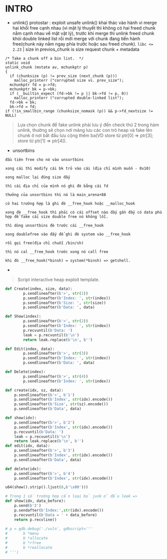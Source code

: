 # INTRO

* unlink() protostar : exploit unsafe unlink() khai thác vào hành vi merge hai khối free cạnh nhau (vì mặt lý thuyết thì không có hai freed chunk nằm cạnh nhau về mặt vật lý), trước khi merge thì unlink freed chunk khỏi double linked list rồi mới merge với chunk đang tiến hành free(chunk này nằm ngay phía trước hoặc sau freed chunk). `libc <= 2.23` | size in previos_chunk is size request chunk + metadata

```
/* Take a chunk off a bin list.  */
static void
unlink_chunk (mstate av, mchunkptr p)
{
  if (chunksize (p) != prev_size (next_chunk (p)))
    malloc_printerr ("corrupted size vs. prev_size");
  mchunkptr fd = p->fd;
  mchunkptr bk = p->bk;
  if (__builtin_expect (fd->bk != p || bk->fd != p, 0))
    malloc_printerr ("corrupted double-linked list");
  fd->bk = bk;
  bk->fd = fd;
if (!in_smallbin_range (chunksize_nomask (p)) && p->fd_nextsize != NULL)
```
>Lựa chọn chunk để fake unlink phải lưu ý đến check thứ 2 trong hàm unlink, thường sẽ chọn nơi mảng lưu các con trỏ heap và fake lên chunk ở nơi bắt đầu lưu cộng thêm ba(VD store từ ptr[0] => ptr[3]; store từ ptr[1] => ptr[4]).

* unsortbins 
```
đầu tiên free cho nó vào unsortbins

xong cái thì modify cái bk trỏ vào cái (địa chỉ mình muốn - 0x10)

xong malloc lại đúng size đấy

thì cái địa chỉ của mình nó ghi đè bằng cái fd

thưởng của unsortbins thì nó là main_arena+88 

có hai trường hợp là ghi đè __free_hook hoặc __malloc_hook

xong đè __free_hook thì phải có cái offset nào đấy gần đấy có data phù hợp để fake cái size double free nó không lỗi.

thì dùng unsortbins đè trước cái __free_hook

xong doublefree vào đấy để ghi đè system vào __free_hook

rồi gọi free(địa chỉ chuỗi /bin/sh)

thì nó cal __free_hook trước xong nó call free

khi đó __free_hook(*binsh) = system(*binsh) => getshell.
```

*

> Script interactive heap exploit template.

```python
def Create(index, size, data):
        p.sendlineafter(b'>', str(1))
        p.sendlineafter(b'Index: ', str(index))
        p.sendlineafter(b'Size: ', str(size))
        p.sendlineafter(b'Data: ', data)

def Show(index):
        p.sendlineafter(b'>', str(2))
        p.sendlineafter(b'Index: ', str(index))
        p.recvuntil(b'Data: ')
        leak = p.recvuntil(b'\n')
        return leak.replace(b'\n', b'')

def Edit(index, data):
        p.sendlineafter(b'>', str(3))
        p.sendlineafter(b'Index: ', str(index))
        p.sendlineafter(b'Data: ', data)

def Delete(index):
        p.sendlineafter(b'>', str(4))
        p.sendlineafter(b'Index: ', str(index))

```
```python
def create(idx, sz, data):
    p.sendlineafter(b'>', b'1')
    p.sendlineafter(b'Index', str(idx).encode())
    p.sendlineafter(b'Size', str(sz).encode())
    p.sendlineafter(b'Data', data)

def show(idx):
    p.sendlineafter(b'>', b'2')
    p.sendlineafter(b'Index', str(idx).encode())
    p.recvuntil(b'Data: ')
    leak = p.recvuntil(b'\n')
    return leak.replace(b'\n', b'')
def edit(idx, data):
    p.sendlineafter(b'>', b'3')
    p.sendlineafter(b'Index', str(idx).encode())
    p.sendlineafter(b'Data', data)

def delete(idx):
    p.sendlineafter(b'>', b'4')
    p.sendlineafter(b'Index', str(idx).encode())
```
```python
u64(show().strip().ljust(8,b'\x00')))

# Trong 1 số trường hợp cần loại bỏ junk ở đầu leak => 
def show(idx, data_before):
    p.send(b'2')
    p.sendafter(b'Index:',str(idx).encode())
    p.recvuntil(b'Data = ' + data_before)
    return p.recvline()
    
# p = gdb.debug('./vuln', gdbscript='''
#       b *menu
#       b *allocate
#       b *rfree
#       b *reallocate
# ''')
```



